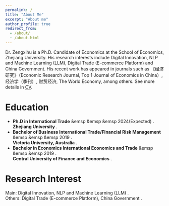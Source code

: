 ```yaml
---
permalink: /
title: "About Me"
excerpt: "About me"
author_profile: true
redirect_from: 
  - /about/
  - /about.html
---
```


Dr. Zengxihu is a Ph.D. Candidate of Economics at the School of Economics, Zhejiang University. His research interests include Digital Innovation, NLP and Machine Learning (LLM), Digital Trade (E-commerce Platform) and China Government. His recent work has appeared in journals such as 《经济研究》（Economic Research Journal, Top 1 Journal of Economics in China）, 经济学（季刊）, 财贸经济, The World Economy, among others. See more details in [CV](https://bosshu1212.github.io/files/cv/CV_Chinese.pdf).

Education
======
* <b>Ph.D in International Trade</b> &emsp &emsp &emsp 2024(Expected) .<br>
<b>Zhejiang University</b>   .<br>
* <b>Bachelor of Business  International Trade/Financial Risk Management</b> &emsp &emsp &emsp     2019 .<br>
<b>Victoria University, Australia</b> .<br>
* <b>Bachelor in Economics International Economics and Trade</b> &emsp &emsp &emsp         2019 .<br>
<b>Central University of Finance and Economics</b> .<br>


Research Interest
======
Main: Digital Innovation, NLP and Machine Learning (LLM) .<br>
Others: Digital Trade (E-commerce Platform), China Government .<br>










